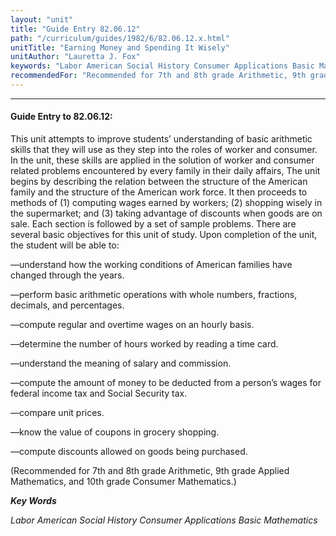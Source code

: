 ```yaml
---
layout: "unit"
title: "Guide Entry 82.06.12"
path: "/curriculum/guides/1982/6/82.06.12.x.html"
unitTitle: "Earning Money and Spending It Wisely"
unitAuthor: "Lauretta J. Fox"
keywords: "Labor American Social History Consumer Applications Basic Mathematics"
recommendedFor: "Recommended for 7th and 8th grade Arithmetic, 9th grade Applied Mathematics, and 10th grade Consumer Mathematics."
---
```

<body>
<hr/>
<h4>
Guide Entry to 82.06.12:
</h4>
This unit attempts to improve students’ understanding of basic arithmetic skills that they will use as they step into the roles of worker and consumer.  In the unit, these skills are applied in the solution of worker and consumer related problems encountered by every family in their daily affairs, The unit begins by describing the relation between the structure of the American family and the structure of the American work force.  It then proceeds to methods of (1) computing wages earned by workers; (2) shopping wisely in the supermarket; and (3) taking advantage of discounts when goods are on sale.  Each section is followed by a set of sample problems.  There are several basic objectives for this unit of study.  Upon completion of the unit, the student will be able to:
<p>
—understand how the working conditions of American families have changed through the years.
</p>
<p>
—perform basic arithmetic operations with whole numbers, fractions, decimals, and percentages.
</p>
<p>
—compute regular and overtime wages on an hourly basis.
</p>
<p>
—determine the number of hours worked by reading a time card.
</p>
<p>
—understand the meaning of salary and commission.
</p>
<p>
—compute the amount of money to be deducted from a person’s wages for federal income tax and Social Security tax.
</p>
<p>
—compare unit prices.
</p>
<p>
—know the value of coupons in grocery shopping.
</p>
<p>
—compute discounts allowed on goods being purchased.
</p>
<p>
(Recommended for 7th and 8th grade Arithmetic, 9th grade Applied Mathematics, and 10th grade Consumer Mathematics.)
</p>
<p>
<b>
<i>
Key Words
</i>
</b>
<br/>
</p>
<p>
<i>
Labor American Social History Consumer Applications Basic Mathematics
</i>
</p>
</body>